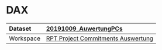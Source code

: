 



# DAX

|Dataset|[20191009_AuwertungPCs](./../20191009_AuwertungPCs.md)|
| :--- | :--- |
|Workspace|[RPT Project Commitments Auswertung](../../Workspaces/RPT-Project-Commitments-Auswertung.md)|

